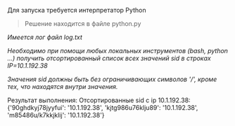 Для запуска требуется интерпретатор Python 
>Решение находится в файле python.py

*Имеется лог файл log.txt*

*Необходимо при помощи любых локальных инструментов (bash, python ...) получить отсортированный список всех значений sid в строках IP=10.1.192.38*

*Значения sid должны быть без ограничивающих символов '/', кроме тех, что находятся внутри значения.*

Результат выполнения:
Отсортированные sid с ip 10.1.192.38:
{'90ghdkyj78jyyfui': '10.1.192.38',
 'kjtg986u76klju89': '10.1.192.38',
 'm85486u/k7kkjklij': '10.1.192.38'}
